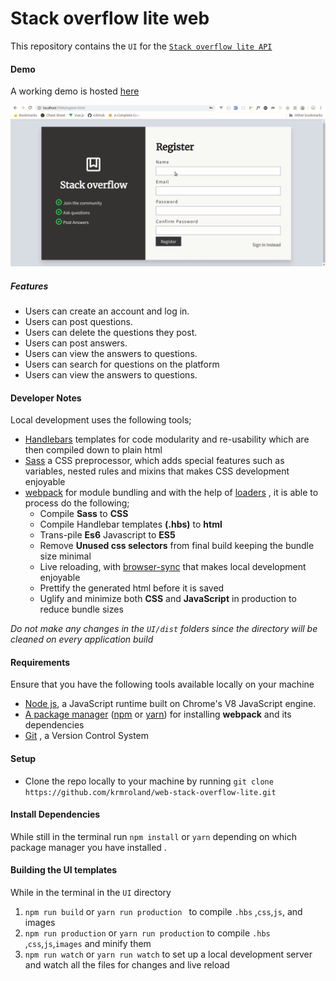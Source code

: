 # Stack overflow lite web
This repository contains the `UI` for the [`Stack overflow lite API`](https://github.com/krmroland/stackoverflow-lite-ui) 

#### Demo
A working demo is hosted [here](https://krmroland.github.io/web-stack-overflow-lite/)

![demo image](demo.gif "Demo")

##### Features
- Users can create an account and log in.
- Users can post questions.
- Users can delete the questions they post.
- Users can post answers.
- Users can view the answers to questions.
- Users can search for questions on the platform
- Users can view the answers to questions.

#### Developer Notes

Local development uses the following tools;
- [Handlebars](https://handlebarsjs.com/) templates for code modularity and re-usability which are then compiled down to plain html
- [Sass](https://sass-lang.com/)  a CSS preprocessor, which adds special features such as variables, nested rules and mixins that makes CSS development enjoyable
- [webpack](https://webpack.js.org/) for module bundling and  with the help of [loaders](https://webpack.js.org/loaders/) , it is able to process do the following;
    - Compile **Sass** to **CSS**
    - Compile Handlebar templates **(.hbs)** to **html**
    - Trans-pile **Es6** Javascript to **ES5**
    - Remove **Unused css selectors**  from final build keeping the bundle size minimal
    - Live reloading, with [browser-sync](https://browsersync.io/) that makes local development enjoyable
    - Prettify the generated html before it is saved
    - Uglify and minimize both **CSS** and **JavaScript** in production to reduce bundle sizes
 
 
 _Do not make any changes in  the  `UI/dist` folders since the directory will be cleaned on every application build_



#### Requirements
Ensure that you have the following tools available locally on your machine

-   [Node js](https://nodejs.org/en/), a JavaScript runtime built on Chrome's V8 JavaScript engine.
-   [A package manager](https://en.wikipedia.org/wiki/Package_manager) ([npm](https://www.npmjs.com/) or [yarn](https://yarnpkg.com/lang/en/)) for installing  **webpack** and its dependencies
-   [Git](https://git-scm.com/) , a Version Control System

#### Setup
- Clone the repo locally to your machine by running `git clone https://github.com/krmroland/web-stack-overflow-lite.git`

#### Install Dependencies
While still in the terminal run `npm install` or  `yarn` depending on which package manager you have installed .

#### Building the UI templates
While in the terminal in the `UI` directory
 1. `npm run build` or `yarn run production ` to compile `.hbs` ,`css`,`js`, and images
 2. `npm run production` or `yarn run production` to compile `.hbs`  ,`css`,`js`,`images` and minify them
 3. `npm run watch` or `yarn run watch` to set up a local development server and watch all the files for changes and live reload